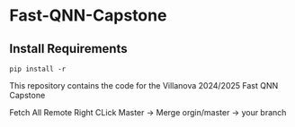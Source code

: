 # Fast-QNN-Capstone
## Install Requirements
```
pip install -r
```
This repository contains the code for the Villanova 2024/2025 Fast QNN Capstone 

Fetch All Remote
Right CLick Master -> Merge orgin/master -> your branch